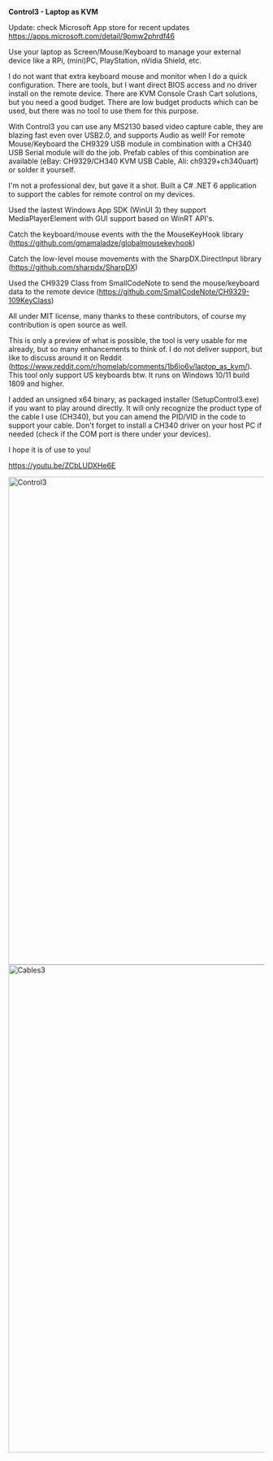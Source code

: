 **Control3 - Laptop as KVM**

Update: check Microsoft App store for recent updates https://apps.microsoft.com/detail/9pmw2phrdf46

Use your laptop as Screen/Mouse/Keyboard to manage your external device like a RPi, (mini)PC, PlayStation, nVidia Shield, etc.

I do not want that extra keyboard mouse and monitor when I do a quick configuration. There are tools, but I want direct BIOS access and no driver install on the remote device. There are KVM Console Crash Cart solutions, but you need a good budget. There are low budget products which can be used, but there was no tool to use them for this purpose.

With Control3 you can use any MS2130 based video capture cable, they are blazing fast even over USB2.0, and supports Audio as well! 
For remote Mouse/Keyboard the CH9329 USB module in combination with a CH340 USB Serial module will do the job.
Prefab cables of this combination are available (eBay: CH9329/CH340 KVM USB Cable, Ali: ch9329+ch340uart) or solder it yourself.

I'm not a professional dev, but gave it a shot. Built a C# .NET 6 application to support the cables for remote control on my devices.

Used the lastest Windows App SDK (WinUI 3) they support MediaPlayerElement with GUI support based on WinRT API's.

Catch the keyboard/mouse events with the the MouseKeyHook library (https://github.com/gmamaladze/globalmousekeyhook)

Catch the low-level mouse movements with the SharpDX.DirectInput library (https://github.com/sharpdx/SharpDX)

Used the CH9329 Class from SmallCodeNote to send the mouse/keyboard data to the remote device (https://github.com/SmallCodeNote/CH9329-109KeyClass)

All under MIT license, many thanks to these contributors, of course my contribution is open source as well.


This is only a preview of what is possible, the tool is very usable for me already, but so many enhancements to think of.
I do not deliver support, but like to discuss around it on Reddit (https://www.reddit.com/r/homelab/comments/1b6io6v/laptop_as_kvm/).
This tool only support US keyboards btw. It runs on Windows 10/11 build 1809 and higher.

I added an unsigned x64 binary, as packaged installer (SetupControl3.exe) if you want to play around directly. It will only recognize the product type of the cable I use (CH340), but you can amend the PID/VID in the code to support your cable. 
Don't forget to install a CH340 driver on your host PC if needed (check if the COM port is there under your devices).

I hope it is of use to you!

https://youtu.be/ZCbLUDXHe6E

<img width="960" alt="Control3" src="https://github.com/sipper69/Control3/assets/115348579/259b56ab-6749-4c0b-807a-88246b2f0f9e">
<img width="960" alt="Cables3" src="https://github.com/sipper69/Control3/assets/115348579/73345112-29eb-483e-a5fb-38a8e8ed7c19">

